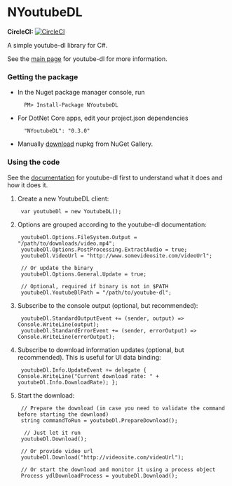 # NYoutubeDL
**CircleCI:** [![CircleCI](https://circleci.com/gh/BrianAllred/NYoutubeDL.svg?style=svg)](https://circleci.com/gh/BrianAllred/NYoutubeDL)

A simple youtube-dl library for C#.

See the [main page](https://rg3.github.io/youtube-dl/) for youtube-dl for more information.

### Getting the package
* In the Nuget package manager console, run

		PM> Install-Package NYoutubeDL

* For DotNet Core apps, edit your project.json dependencies

		"NYoutubeDL": "0.3.0"

* Manually [download](https://www.nuget.org/packages/NYoutubeDL/) nupkg from NuGet Gallery.

### Using the code
See the [documentation](https://github.com/rg3/youtube-dl/blob/master/README.md#readme) for youtube-dl first to understand what it does and how it does it.

1. Create a new YoutubeDL client:

		var youtubeDl = new YoutubeDL();

2. Options are grouped according to the youtube-dl documentation:

		youtubeDl.Options.FileSystem.Output = "/path/to/downloads/video.mp4";
        youtubeDl.Options.PostProcessing.ExtractAudio = true;
        youtubeDl.VideoUrl = "http://www.somevideosite.com/videoUrl";

        // Or update the binary
        youtubeDl.Options.General.Update = true;

		// Optional, required if binary is not in $PATH
		youtubeDl.YoutubeDlPath = "/path/to/youtube-dl";

3. Subscribe to the console output (optional, but recommended):

		youtubeDl.StandardOutputEvent += (sender, output) => Console.WriteLine(output);
		youtubeDl.StandardErrorEvent += (sender, errorOutput) => Console.WriteLine(errorOutput);
		
4. Subscribe to download information updates (optional, but recommended). This is useful for UI data binding:

		youtubeDl.Info.UpdateEvent += delegate { Console.WriteLine("Current download rate: " + youtubeDl.Info.DownloadRate); };

5. Start the download:
		
		// Prepare the download (in case you need to validate the command before starting the download)
		string commandToRun = youtubeDl.PrepareDownload();

		 // Just let it run
		youtubeDl.Download();

        // Or provide video url
        youtubeDl.Download("http://videosite.com/videoUrl");
		
		// Or start the download and monitor it using a process object
		Process ydlDownloadProcess = youtubeDl.Download();

